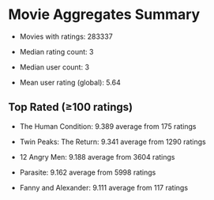 # Movie Aggregates Summary

- Movies with ratings: 283337

- Median rating count: 3

- Median user count: 3

- Mean user rating (global): 5.64

## Top Rated (≥100 ratings)

- The Human Condition: 9.389 average from 175 ratings

- Twin Peaks: The Return: 9.341 average from 1290 ratings

- 12 Angry Men: 9.188 average from 3604 ratings

- Parasite: 9.162 average from 5998 ratings

- Fanny and Alexander: 9.111 average from 117 ratings
